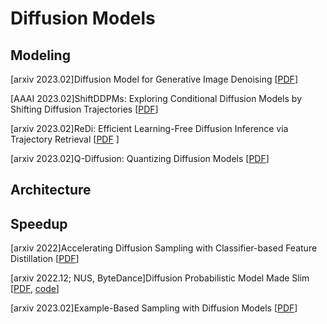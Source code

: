 # Diffusion Models 


## Modeling 
[arxiv 2023.02]Diffusion Model for Generative Image Denoising [[PDF](https://arxiv.org/abs/2302.02398)]

[AAAI 2023.02]ShiftDDPMs: Exploring Conditional Diffusion Models by Shifting Diffusion Trajectories [[PDF](https://arxiv.org/abs/2302.02373)]

[arxiv 2023.02]ReDi: Efficient Learning-Free Diffusion Inference via Trajectory Retrieval [[PDF](https://arxiv.org/abs/2302.02285) ]

[arxiv 2023.02]Q-Diffusion: Quantizing Diffusion Models [[PDF](https://arxiv.org/abs/2302.04304)]

## Architecture

## Speedup  
[arxiv 2022]Accelerating Diffusion Sampling with Classifier-based Feature Distillation \[[PDF](https://arxiv.org/pdf/2211.12039.pdf)\]

[arxiv 2022.12; NUS, ByteDance]Diffusion Probabilistic Model Made Slim \[[PDF](https://arxiv.org/pdf/2211.17115.pdf), [code](https://github.com/giannisdaras/multires_textual_inversion)\]


[arxiv 2023.02]Example-Based Sampling with Diffusion Models [[PDF](https://arxiv.org/abs/2302.05116)]

